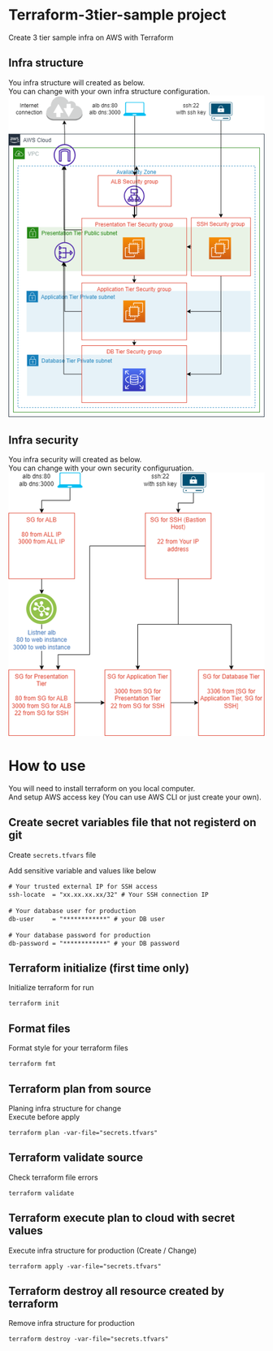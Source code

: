 # Terraform-3tier-sample project
Create 3 tier sample infra on AWS with Terraform  

## Infra structure
You infra structure will created as below.  
You can change with your own infra structure configuration.  
![Infra structure image](<images/3 Tier Diagram-Infra.drawio.png>)


## Infra security
You infra security will created as below.  
You can change with your own security configuruation.  
![Infra security image](<images/3 Tier Diagram-Communication and security.drawio.png>)

# How to use
You will need to install terraform on you local computer.  
And setup AWS access key (You can use AWS CLI or just create your own).  

## Create secret variables file that not registerd on git
Create `secrets.tfvars` file

Add sensitive variable and values like below
```
# Your trusted external IP for SSH access 
ssh-locate  = "xx.xx.xx.xx/32" # Your SSH connection IP

# Your database user for production 
db-user     = "************" # your DB user

# Your database password for production 
db-password = "************" # your DB password
```

## Terraform initialize (first time only)
Initialize terraform for run  
```
terraform init
```

## Format files
Format style for your terraform files
```
terraform fmt
```

## Terraform plan from source
Planing infra structure for change  
Execute before apply  
```
terraform plan -var-file="secrets.tfvars"
```

## Terraform validate source
Check terraform file errors
```
terraform validate
```

## Terraform execute plan to cloud with secret values
Execute infra structure for production (Create / Change)
```
terraform apply -var-file="secrets.tfvars"
```

## Terraform destroy all resource created by terraform
Remove infra structure for production
```
terraform destroy -var-file="secrets.tfvars"
```
